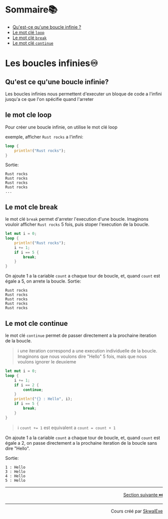 # Sommaire📚
- [Qu'est-ce qu'une boucle infinie ?](#quest-ce-quune-boucle-infinie)
- [Le mot clé `loop`](#le-mot-cle-loop)
- [Le mot clé `break`](#le-mot-cle-break)
- [Le mot clé `continue`](#le-mot-cle-continue)

# Les boucles infinies♾️
## Qu'est ce qu'une boucle infinie?
Les boucles infinies nous permettent d'executer un bloque de code a l'infini jusqu'a ce que l'on spécifie quand l'arreter
## le mot cle loop
Pour créer une boucle infinie, on utilise le mot clé loop 

exemple, afficher `Rust rocks` a l'infini:
```rust
loop {
    println!("Rust rocks");
}
```
Sortie:
```
Rust rocks
Rust rocks
Rust rocks
Rust rocks
...
```
## Le mot cle break
le mot clé `break` permet d'arreter l'execution d'une boucle.
Imaginons vouloir afficher `Rust rocks` 5 fois, puis stoper l'execution de la boucle.
```rust
let mut i = 0;
loop {
    println!("Rust rocks");
    i += 1;
    if i == 5 {
        break;
    }
}
```
On ajoute 1 a la cariable `count` a chaque tour de boucle, et, quand `count` est égale a 5, on arrete la boucle.
Sortie:
```
Rust rocks
Rust rocks
Rust rocks
Rust rocks
Rust rocks
```

## Le mot cle continue
le mot clé `continue` permet de passer directement a la prochaine iteration de la boucle.
> ℹ️ une iteration correspond a une execution individuelle de la boucle.
Imaginons que nous voulons dire "Hello" 5 fois, mais que nous voulons ignorer le deuxieme
```rust
let mut i = 0;
loop {
    i += 1;
    if i == 2 {
        continue;
    }
    println!("{} : Hello", i);
    if i == 5 {
        break;
    }
}
```

> ℹ️ `count += 1` est equivalent a `count = count + 1`

On ajoute 1 a la cariable `count` a chaque tour de boucle, et, quand `count` est égale a 2, on passe directement a la prochaine iteration de la boucle sans dire "Hello".

Sortie:
```
1 : Hello
3 : Hello
4 : Hello
5 : Hello
```


---

<p align="right"><a href="https://github.com/SkwalExe/apprendre-rust/tree/main/cours/les-boucles-while">Section suivante ⏭️</a></p>

---


<p align="right">Cours créé par <a href="https://github.com/SkwalExe/" target="_blank">SkwalExe</a></p>